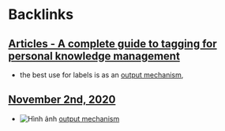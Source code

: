 
# Backlinks
## [Articles - A complete guide to tagging for personal knowledge management](<Articles - A complete guide to tagging for personal knowledge management.md>)
- the best use for labels is as an [output mechanism](<output mechanism.md>),

## [November 2nd, 2020](<November 2nd, 2020.md>)
- ![Hình ảnh](https://pbs.twimg.com/media/EbqbNmqWoAEuC30?format=png&name=900x900) [output mechanism](<output mechanism.md>)

